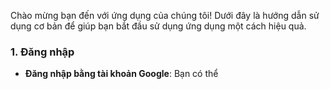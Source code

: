 <!-- Hướng dẫn dùng app -->
Chào mừng bạn đến với ứng dụng của chúng tôi! Dưới đây là hướng dẫn sử dụng cơ bản để giúp bạn bắt đầu sử dụng ứng dụng một cách hiệu quả.

### 1. Đăng nhập
- **Đăng nhập bằng tài khoản Google**: Bạn có thể